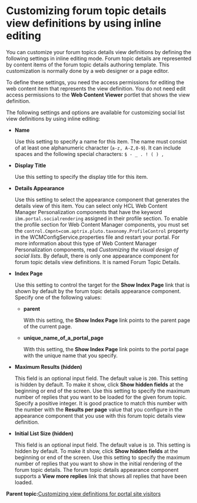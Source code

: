 # Customizing forum topic details view definitions by using inline editing

You can customize your forum topics details view definitions by defining the following settings in inline editing mode. Forum topic details are represented by content items of the forum topic details authoring template. This customization is normally done by a web designer or a page editor.

To define these settings, you need the access permissions for editing the web content item that represents the view definition. You do not need edit access permissions to the **Web Content Viewer** portlet that shows the view definition.

The following settings and options are available for customizing social list view definitions by using inline editing:

-   **Name**

    Use this setting to specify a name for this item. The name must consist of at least one alphanumeric character \(`a-z, A-Z,0-9`\). It can include spaces and the following special characters: `$ - _ . ! ( ) ,`

-   **Display Title**

    Use this setting to specify the display title for this item.

-   **Details Appearance**

    Use this setting to select the appearance component that generates the details view of this item. You can select only HCL Web Content Manager Personalization components that have the keyword `ibm.portal.socialrendering` assigned in their profile section. To enable the profile section for Web Content Manager components, you must set the `control.Cmpnt=com.aptrix.pluto.taxonomy.ProfileControl` property in the WCMConfigService.properties file and restart your portal. For more information about this type of Web Content Manager Personalization components, read *Customizing the visual design of social lists*. By default, there is only one appearance component for forum topic details view definitions. It is named Forum Topic Details.

-   **Index Page**

    Use this setting to control the target for the **Show Index Page** link that is shown by default by the forum topic details appearance component. Specify one of the following values:

    -   **parent**

        With this setting, the **Show Index Page** link points to the parent page of the current page.

    -   **unique\_name\_of\_a\_portal\_page**

        With this setting, the **Show Index Page** link points to the portal page with the unique name that you specify.

-   **Maximum Results \(hidden\)**

    This field is an optional input field. The default value is `200`. This setting is hidden by default. To make it show, click **Show hidden fields** at the beginning or end of the screen. Use this setting to specify the maximum number of replies that you want to be loaded for the given forum topic. Specify a positive integer. It is good practice to match this number with the number with the **Results per page** value that you configure in the appearance component that you use with this forum topic details view definition.

-   **Initial List Size \(hidden\)**

    This field is an optional input field. The default value is `10`. This setting is hidden by default. To make it show, click **Show hidden fields** at the beginning or end of the screen. Use this setting to specify the maximum number of replies that you want to show in the initial rendering of the forum topic details. The forum topic details appearance component supports a **View more replies** link that shows all replies that have been loaded.


**Parent topic:**[Customizing view definitions for portal site visitors](../social/soc_rendr_shape_socl_list.md)

